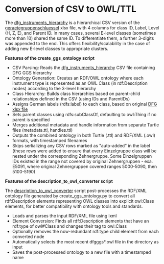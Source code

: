 # Conversion of CSV to OWL/TTL

The [dfg_instruments_hierarchy](/csv-to-owl/dfg_instruments_hierarchy.csv) is a hierarchical CSV version of the [geraetegruppenschluessel](/geraetegruppenschluessel.xlsx) xlsx file, with 4 columns for class ID, Label, Level (H, Z, E), and Parent ID. In many cases, several E-level classes (sometimes more than 10) shared the same ID. To differentiate them, a further 3-digits was appended to the end. This offers flexibility/scalability in the case of adding new E-level classes to appropriate clusters. 

**Features of the create_ggs_ontology script**    
  
- CSV Parsing: Reads the [dfg_instruments_hierarchy](/csv-to-owl/dfg_instruments_hierarchy.csv) CSV file containing DFG GGS hierarchy  
- Ontology Generation: Creates an RDF/OWL ontology where each instrument type is represented as an OWL Class (in rdf:Description nodes) according to the 3-level hierarchy  
- Class Hierarchy: Builds class hierarchies based on parent-child relationships defined in the CSV (using IDs and ParentIDs)  
- Assigns German labels (rdfs:label) to each class, based on original [DFG xlsx file](/geraetegruppenschluessel.xlsx)
- Sets parent classes using rdfs:subClassOf, defaulting to owl:Thing if no parent is specified  
- Merges additional metadata and handle information from separate Turtle files (metadata.ttl, handles.ttl)  
- Outputs the combined ontology in both Turtle (.ttl) and RDF/XML (.owl) formats, with timestamped filenames  
- Skips serlializing any CSV rows marked as "auto-added" in the label (these rows were added to ensure that every Einzelgruppe class will be nested under the corresponding Zehnergruppe. Some Einzelgruppen IDs existed in the range not covered by original Zehnergruppen - exa. E5091, where original Zehnergruppen covered ranges 5000-5090, then 5100-5190)  

**Features of the description_to_owl_converter script**  

The [description_to_owl_converter](/csv-to-owl/description_to_owl_converter.py) script post-processes the RDF/XML ontology file generated by create_ggs_ontology.py to convert all rdf:Description elements representing OWL classes into explicit owl:Class elements, for better compatibility with ontology tools and standards.  
  
- Loads and parses the input RDF/XML file using lxml  
- Element Conversion: Finds all rdf:Description elements that have an rdf:type of owl#Class and changes their tag to owl:Class  
- Optionally removes the now-redundant rdf:type child element from each converted node  
- Automatically selects the most recent dfgggs*.owl file in the directory as input  
- Saves the post-processed ontology to a new file with a timestamped name

